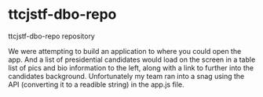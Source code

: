 # ttcjstf-dbo-repo
ttcjstf-dbo-repo repository


We were attempting to build an application to where you could open the app. And a list of presidential candidates would 
load on the screen in a table list of pics and bio information to the left, along with a link to further into the candidates background.
Unfortunately my team ran into a snag using the API (converting it to a readible string) in the app.js file.
